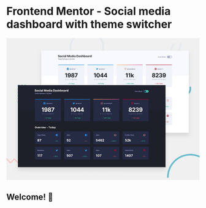# Frontend Mentor - Social media dashboard with theme switcher

![Design preview for the Social media dashboard with theme switcher coding challenge](./design/desktop-preview.jpg)

## Welcome! 👋
